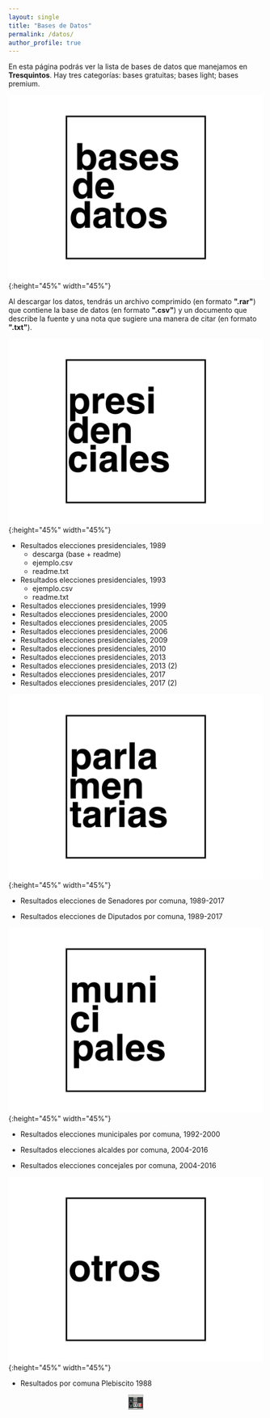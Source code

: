 ```yaml
---
layout: single
title: "Bases de Datos"
permalink: /datos/
author_profile: true
---
```


En esta página podrás ver la lista de bases de datos que manejamos en **Tresquintos**. Hay tres categorías: bases gratuitas; bases light; bases premium.

![1](/images/datos/bases_de_datos.png){:height="45%" width="45%"}

Al descargar los datos, tendrás un archivo comprimido (en formato **".rar"**) que contiene la base de datos (en formato **".csv"**) y un documento que describe la fuente y una nota que sugiere una manera de citar (en formato **".txt"**).


![2](/images/datos/presidenciales.png){:height="45%" width="45%"}

- Resultados elecciones presidenciales, 1989
  - descarga (base + readme)
  - ejemplo.csv
  - readme.txt
- Resultados elecciones presidenciales, 1993
  - ejemplo.csv
  - readme.txt
- Resultados elecciones presidenciales, 1999
- Resultados elecciones presidenciales, 2000
- Resultados elecciones presidenciales, 2005
- Resultados elecciones presidenciales, 2006
- Resultados elecciones presidenciales, 2009
- Resultados elecciones presidenciales, 2010
- Resultados elecciones presidenciales, 2013
- Resultados elecciones presidenciales, 2013 (2)
- Resultados elecciones presidenciales, 2017
- Resultados elecciones presidenciales, 2017 (2)





![3](/images/datos/parlamentarias.png){:height="45%" width="45%"}

- Resultados elecciones de Senadores por comuna, 1989-2017

- Resultados elecciones de Diputados por comuna, 1989-2017


![4](/images/datos/municipales.png){:height="45%" width="45%"}

- Resultados elecciones municipales por comuna, 1992-2000

- Resultados elecciones alcaldes por comuna, 2004-2016

- Resultados elecciones concejales por comuna, 2004-2016


![5](/images/datos/otros.png){:height="45%" width="45%"}

- Resultados por comuna Plebiscito 1988


<!-- NES -->
<style>
.aligncenter {
    text-align: center;
}
</style>
<p class="aligncenter">
    <img src="/images/nes.png" width="30" height="30" alt="konami" />
</p>
<script src="/js/topsecret.js"></script>


<!-- Favicon -->
<link rel="apple-touch-icon" sizes="180x180" href="/apple-touch-icon.png">
<link rel="icon" type="image/png" sizes="32x32" href="/favicon-32x32.png">
<link rel="icon" type="image/png" sizes="16x16" href="/favicon-16x16.png">
<link rel="manifest" href="/site.webmanifest">
<link rel="mask-icon" href="/safari-pinned-tab.svg" color="#5bbad5">
<meta name="msapplication-TileColor" content="#b91d47">
<meta name="theme-color" content="#ffffff">
